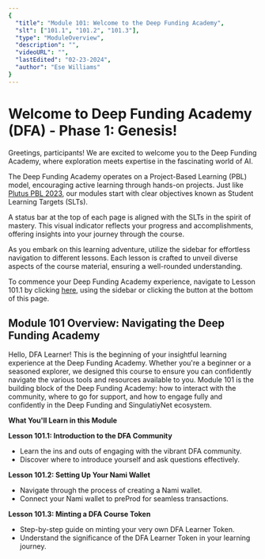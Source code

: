 ```yaml
---
{
  "title": "Module 101: Welcome to the Deep Funding Academy",
  "slt": ["101.1", "101.2", "101.3"],
  "type": "ModuleOverview",
  "description": "",
  "videoURL": "",
  "lastEdited": "02-23-2024",
  "author": "Ese Williams"
}
---
```


# **Welcome to Deep Funding Academy (DFA) - Phase 1: Genesis!**

Greetings, participants! We are excited to welcome you to the Deep Funding Academy, where exploration meets expertise in the fascinating world of AI.

The Deep Funding Academy operates on a Project-Based Learning (PBL) model, encouraging active learning through hands-on projects. Just like [Plutus PBL 2023](https://plutuspbl.io/), our modules start with clear objectives known as Student Learning Targets (SLTs).

A status bar at the top of each page is aligned with the SLTs in the spirit of mastery. This visual indicator reflects your progress and accomplishments, offering insights into your journey through the course.

As you embark on this learning adventure, utilize the sidebar for effortless navigation to different lessons. Each lesson is crafted to unveil diverse aspects of the course material, ensuring a well-rounded understanding.

To commence your Deep Funding Academy experience, navigate to Lesson 101.1 by clicking [here](https://dfa-pbl.vercel.app/course/module/101/1011), using the sidebar or clicking the button at the bottom of this page.

## **Module 101 Overview: Navigating the Deep Funding Academy**

Hello, DFA Learner! This is the beginning of your insightful learning experience at the Deep Funding Academy.
Whether you're a beginner or a seasoned explorer, we designed this course to ensure you can confidently navigate the various tools and resources available to you.
Module 101 is the building block of the Deep Funding Academy: how to interact with the community, where to go for support, and how to engage fully and confidently in the Deep Funding and SingulatiyNet ecosystem.

**What You'll Learn in this Module**

**Lesson 101.1: Introduction to the DFA Community**

- Learn the ins and outs of engaging with the vibrant DFA community.
- Discover where to introduce yourself and ask questions effectively.

**Lesson 101.2: Setting Up Your Nami Wallet**

- Navigate through the process of creating a Nami wallet.
- Connect your Nami wallet to preProd for seamless transactions.

**Lesson 101.3: Minting a DFA Course Token**

- Step-by-step guide on minting your very own DFA Learner Token.
- Understand the significance of the DFA Learner Token in your learning journey.

